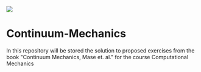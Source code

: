 ![](https://github.com/LeoUribC/Continuum-Mechanics/actions/workflows/python-app.yml/badge.svg)

# Continuum-Mechanics
In this repository will be stored the solution to proposed exercises from the book "Continuum Mechanics, Mase et. al." for the course Computational Mechanics
